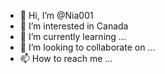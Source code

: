 - 👋 Hi, I’m @Nia001
- 👀 I’m interested in Canada
- 🌱 I’m currently learning ...
- 💞️ I’m looking to collaborate on ...
- 📫 How to reach me ...

<!---
Nia001/Nia001 is a ✨ special ✨ repository because its `README.md` (this file) appears on your GitHub profile.
You can click the Preview link to take a look at your changes.
--->
